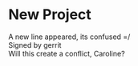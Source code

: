 # New Project
A new line appeared, its confused =/<br>
Signed by gerrit<br>
Will this create a conflict, Caroline?<br>
